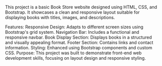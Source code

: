This project is a basic Book Store website designed using HTML, CSS, and Bootstrap. It showcases a clean and responsive layout suitable for displaying books with titles, images, and descriptions.

Features:
Responsive Design: Adapts to different screen sizes using Bootstrap's grid system.
Navigation Bar: Includes a functional and responsive navbar.
Book Display Section: Displays books in a structured and visually appealing format.
Footer Section: Contains links and contact information.
Styling: Enhanced using Bootstrap components and custom CSS.
Purpose:
This project was built to demonstrate front-end web development skills, focusing on layout design and responsive styling.
